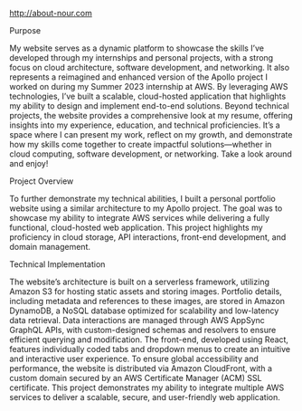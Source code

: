 http://about-nour.com

Purpose

My website serves as a dynamic platform to showcase the skills I’ve developed through my internships and personal projects, with a strong focus on cloud architecture, software development, and networking. It also represents a reimagined and enhanced version of the Apollo project I worked on during my Summer 2023 internship at AWS. By leveraging AWS technologies, I’ve built a scalable, cloud-hosted application that highlights my ability to design and implement end-to-end solutions. Beyond technical projects, the website provides a comprehensive look at my resume, offering insights into my experience, education, and technical proficiencies. It’s a space where I can present my work, reflect on my growth, and demonstrate how my skills come together to create impactful solutions—whether in cloud computing, software development, or networking. Take a look around and enjoy!


Project Overview

To further demonstrate my technical abilities, I built a personal portfolio website using a similar architecture to my Apollo project. The goal was to showcase my ability to integrate AWS services while delivering a fully functional, cloud-hosted web application. This project highlights my proficiency in cloud storage, API interactions, front-end development, and domain management.


Technical Implementation

The website’s architecture is built on a serverless framework, utilizing Amazon S3 for hosting static assets and storing images. Portfolio details, including metadata and references to these images, are stored in Amazon DynamoDB, a NoSQL database optimized for scalability and low-latency data retrieval. Data interactions are managed through AWS AppSync GraphQL APIs, with custom-designed schemas and resolvers to ensure efficient querying and modification. The front-end, developed using React, features individually coded tabs and dropdown menus to create an intuitive and interactive user experience. To ensure global accessibility and performance, the website is distributed via Amazon CloudFront, with a custom domain secured by an AWS Certificate Manager (ACM) SSL certificate. This project demonstrates my ability to integrate multiple AWS services to deliver a scalable, secure, and user-friendly web application.
